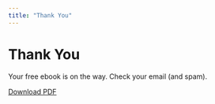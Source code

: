 ```yaml
---
title: "Thank You"
---
```

<h1>Thank You</h1>
<p>Your free ebook is on the way. Check your email (and spam).</p>
<a class="cta-button" href="/pdf/menbrainai-ebook.pdf" download>Download PDF</a>
